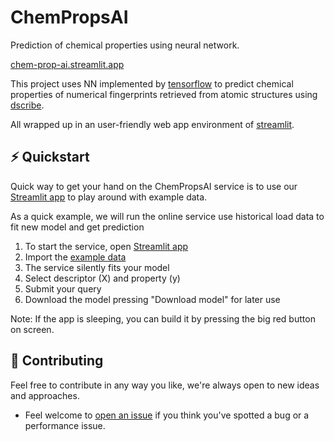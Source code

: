 # ChemPropsAI

Prediction of chemical properties using neural network.

[chem-prop-ai.streamlit.app](https://marekwadinger-chem-prop-ai-main-93cfrb.streamlit.app)

This project uses NN implemented by [tensorflow](https://github.com/tensorflow/tensorflow) to predict chemical properties of numerical fingerprints retrieved from atomic structures using [dscribe](https://github.com/SINGROUP/dscribe).

All wrapped up in an user-friendly web app environment of [streamlit](https://github.com/streamlit/streamlit).

## ⚡️ Quickstart

Quick way to get your hand on the ChemPropsAI service is to use our [Streamlit app](https://marekwadinger-chem-prop-ai-main-93cfrb.streamlit.app) to play around with example data.

As a quick example, we will run the online service use historical load data to fit new model and get prediction

1. To start the service, open [Streamlit app](https://marekwadinger-chem-prop-ai-main-93cfrb.streamlit.app)
2. Import the [example data](https://github.com/MarekWadinger/chem_prop_ai/blob/main/examples/data_set.xyz)
3. The service silently fits your model
4. Select descriptor (X) and property (y)
5. Submit your query
6. Download the model pressing "Download model" for later use

Note: If the app is sleeping, you can build it by pressing the big red button on screen.

## 👐 Contributing

Feel free to contribute in any way you like, we're always open to new ideas and approaches.

- Feel welcome to [open an issue](https://github.com/MarekWadinger/chem_prop_ai/issues) if you think you've spotted a bug or a performance issue.


<!-- 
## 📝 License

This algorithm is free and open-source software licensed under the .
  -->
